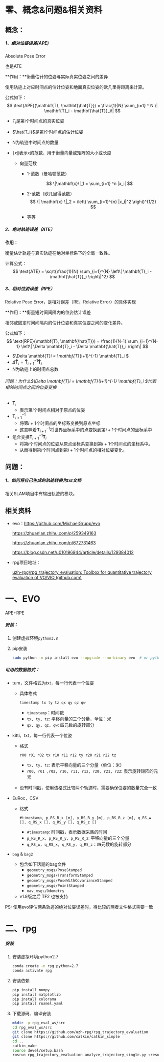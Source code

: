 # 零、概念&问题&相关资料

## 概念：

##### 1、绝对位姿误差(APE)

Absolute Pose Error

也是ATE

**作用：**衡量估计的位姿与实际真实位姿之间的差异

使用轨迹上对应时间点的估计位姿和地面真实位姿的欧几里得距离来计算。

公式如下：
$$
\text{APE}(\mathbf{T}, \mathbf{\hat{T}}) =
\frac{1}{N} \sum_{i=1} ^ N \| \mathbf{T}_i - \mathbf{\hat{T}}_i\|
$$

- $T_i$是第i个时间点的真实位姿

- $\hat{T_i}$是第i个时间点的估计位姿

- N为轨迹中时间点的数量

- $\| x\|$​表示x的范数，用于衡量向量或矩阵的大小或长度

  - 向量范数

    - 1-范数（曼哈顿范数）

    $$
    \|\mathbf{x}\|_1 = \sum_{i=1} ^n |x_i|
    $$

    - 2-范数（欧几里得范数）
      $$
      \| \mathbf{x} \|_2 = \left( \sum_{i=1}^{n} |x_i|^2 \right)^{1/2}
      $$

    - 等等

##### 2、绝对轨迹误差（ATE）

**作用：**

衡量估计轨迹与真实轨迹在绝对坐标系下的全局一致性。

计算公式：
$$
\text{ATE} = \sqrt{\frac{1}{N} \sum_{i=1}^{N} \left\| \mathbf{T}_i - \mathbf{\hat{T}}_i \right\|^2}
$$

##### 3、相对位姿误差（RPE）

Relative Pose Error，是相对误差（RE，Relative Error）的具体实现

**作用：**衡量短时间间隔内的位姿估计误差

相邻或固定时间间隔内的估计位姿和真实位姿之间的变化差异。

公式如下：
$$
\text{RPE}(\mathbf{T}, \mathbf{\hat{T}}) = \frac{1}{N-1} \sum_{i=1}^{N-1} \left\| \Delta \mathbf{T}_i - \Delta \mathbf{\hat{T}}_i \right\|
$$

- $\Delta \mathbf{T}_i = \mathbf{T}_{i+1}^{-1} \mathbf{T}_i $
- $\Delta \mathbf{\hat{T}}_i = \mathbf{\hat{T}}_{i+1}^{-1} \mathbf{\hat{T}}_i$​
- N为轨迹上的时间点总数

###### 问题：为什么$\Delta \mathbf{T}_i = \mathbf{T}_{i+1}^{-1} \mathbf{T}_i $代表相邻时间点之间的位姿变换

- $\mathbf{T}_i$
  - 表示第$i$个时间点相对于原点的位姿
- $\mathbf{T}^{-1}_{i+1}$
  - 将第$i+1$​个时间点的坐标系变换到原点坐标
  - 这意味着$\mathbf{T}^{-1}_{i+1}$将世界坐标系中的点变换到第$i+1$个时间点的坐标系中
- 组合变换$\mathbf{T}^{-1}_{i+1} \mathbf{T}_i$
  - 将第$i$个时间点的位姿从原点坐标系变换到第$i+1$个时间点的坐标系中。
  - 从而得到第$i$个时间点到第$i+1$个时间点的相对位姿变化。

## 问题：

##### 1、如何将自己生成的轨迹转换为txt文档

相关SLAM项目中有输出轨迹的模块。

## 相关资料

- evo：https://github.com/MichaelGrupp/evo

  https://zhuanlan.zhihu.com/p/259349163

  https://zhuanlan.zhihu.com/p/672731463

  https://blog.csdn.net/u010196944/article/details/129384012

- rpg项目地址：

  [uzh-rpg/rpg_trajectory_evaluation: Toolbox for quantitative trajectory evaluation of VO/VIO (github.com)](https://github.com/uzh-rpg/rpg_trajectory_evaluation)

# 一、EVO

APE+RPE

##### 安装：

1. 创建虚拟环境`python3.8`

2. pip安装

   ```bash
   sudo python -m pip install evo --upgrade --no-binary evo  # or python2, python3...
   ```

##### 可用的数据格式：

- tum，文件格式为txt，每一行代表一个位姿

  - 具体格式

    ```perl
    timestamp tx ty tz qx qy qz qw
    ```

    - `timestamp`：时间戳
    - `tx, ty, tz`:  平移向量的三个分量，单位：米
    - `qx, qy, qz, qw`: 四元数的旋转部分

- kitti，txt，每一行代表一个位姿

  - 格式

    ```
    r00 r01 r02 tx r10 r11 r12 ty r20 r21 r22 tz 
    ```

    - `tx, ty, tz`: 表示平移向量的三个分量（单位：米）
    - `r00, r01 ,r02, r10, r11, r12, r20, r21, r22`: 表示旋转矩阵的元素
    
  - 没有时间戳，使用该格式比较两个轨迹时，需要确保位姿的数量完全一致

- EuRoc，CSV

  - 格式

    ```less
    #timestamp, p_RS_R_x [m], p_RS_R_y [m], p_RS_R_z [m], q_RS_w [], q_RS_x [], q_RS_y [], q_RS_z []
    ```

    - `#timestamp`: 时间戳，表示数据采集的时间
    - `p_RS_R_x, p_RS_R_y, p_RS_R_z`: 平移向量的三个分量
    - `q_RS_w, q_RS_x, q_RS_y, q_RS_z`：四元数的旋转部分

- `bag` & `bag2`

  - 包含如下话题的bag文件
    - `geometry_msgs/PoseStamped`
    - `geometry_msgs/TransformStamped`
    - `geometry_msgs/PoseWithCovarianceStamped`
    - `geometry_msgs/PointStamped`
    - `nav_msgs/Odometry`
  - v1.9版之后 TF2 也被支持

PS: 使用evo评估两条轨迹的绝对位姿误差时，待比较的两者文件格式需要一致

# 二、rpg

##### 安装

1. 安装虚拟环境python2.7

   ```bash
   conda create -n rpg python=2.7
   conda activate rpg
   ```

2. 安装依赖

   ```bash
   pip install numpy
   pip install matplotlib 
   pip install colorama 
   pip install ruamel.yaml
   ```

3. 下载源码、编译安装

   ```bash
   mkdir -p rpg_eval_ws/src
   cd rpg_eval_ws/src
   git clone https://github.com/uzh-rpg/rpg_trajectory_evaluation
   git clone https://github.com/catkin/catkin_simple
   cd ..
   catkin_make
   source devel/setup.bash
   rosrun rpg_trajectory_evaluation analyze_trajectory_single.py <result_folder>
   ```

   

